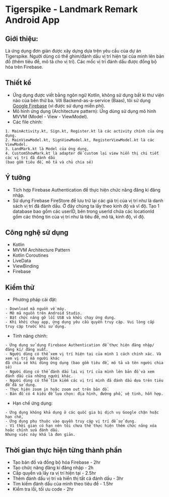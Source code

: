 # Tigerspike - Landmark Remark Android App
## Giới thiệu:
Là ứng dụng đơn giản được xây dựng dựa trên yêu cầu của dự án Tigerspike. Người dùng có thể ghim/đánh dấu vị trí hiện tại của mình lên bản đồ (thêm tiêu đề, mô tả cho vị trí). Các mốc vị trí đánh dấu được đồng bộ hóa trên Firebase.
## Thiết kế
+ Ứng dụng được viết bằng ngôn ngữ Kotlin, không sử dụng bất kì thư viện nào của bên thứ ba. Với Backend-as-a-service (Baas), tôi sử dụng[ Google Firebase](https://firebase.google.com) (vì được sử dụng miễn phí).
+ Mô hình ứng dụng (Architecture pattern): Ứng dùng sử dụng mô hình MVVM (Model - View - ViewModel).
+ Các file chính:
```
1. MainActivity.kt, Sign.kt, Register.kt là các activity chính của ứng dụng.
2. MainViewModel.kt, SignViewModel.kt, RegisterViewModel.kt là các ViewModel.
3. LandMark.kt là Model của ứng dụng,
4. CustomShowMark.kt là adapter để custom lại view hiển thị chi tiết các vị trí đã đánh dấu
(bao gồm tiêu đề, mô tả và chủ chia sẻ)
```
## Ý tưởng
+ Tích hợp Firebase Authentication để thực hiện chức năng đăng kí đăng nhập.
+ Sử dụng Firebase FireStore để lưu trữ lại các giá trị của vị trí như là danh sách vị trí đã đánh dấu. Ở đây chúng ta lấy theo kinh độ và vĩ độ. Tạo 1 database bao gồm các userID, bên trong userId chứa các locationId gồm các thông tin của vị trí như là tiêu đề, mô tả, kinh độ, vĩ độ.
## Công nghệ sử dụng
+ Kotlin
+ MVVM Architecture Pattern
+ Kotlin Coroutines
+ LiveData
+ ViewBinding
+ Firebase

## Kiểm thử
+ Phương pháp cài đặt:
```
- Download mã nguồn về máy.
- Mở mã nguồn trên Android Studio.
- Bật chức năng gỡ lỗi USB và khởi chạy ứng dụng.
- Khi khởi chạy app, ứng dụng yêu cầu quyền truy cập. Vui lòng cấp truy cập trước khi sử dụng.
```
+ Tính năng chính:
```
- Ứng dụng sử dụng Firebase Authentication để thực hiện đăng nhập/ đăng kí/ đăng xuất.
- Người dùng có thể xem vị trí hiện tại của mình 1 cách chính xác. Và xem vị trí mà người khác
đã chia sẻ khi dùng ứng dụng (bao gồm tiêu đề, mô tả và tên người chia sẻ)
- Người dùng có thể đánh dấu lại vị trí của mình lên bản đồ và xem đánh dấu của những người khác.
- Người dùng có thể tìm kiếm các vị trí mình đã đánh dấu dựa trên tiêu đề đã sử dụng.
- Thực hiện zoom in hoặc zoom out trên bản đồ.
- Bản đồ có 4 kiểu để lựa chọn: địa hình, đường phố, vệ tinh, hỗn hợp.
```
+ Hạn chế ứng dụng:
```
- Ứng dụng không khả dụng ở các quốc gia bị dịch vụ Google chặn hoặc hạn chế,
- Ứng dụng phụ thuộc vào quyền truy cập vị trí để sử dụng.
- Vì thời gian có hạn nên tôi chưa thể thực hiện thêm chức năng xóa hoặc chỉnh sửa đánh dấu. 
Nhưng việc này khá là đơn giản.
```
## Thời gian thực hiện từng thành phần
+ Tạo bản đồ và đồng bộ hóa Firebase - 2hr
+ Tạo chức năng đăng kí đăng nhập - 2h
+ Cấp quyền và lấy ra vị trí hiện tại - 2.5hr
+ Thêm đánh dấu vị trí và hiển thị tất cả đánh dấu - 3hr
+ Tìm kiếm đánh dấu của mình theo tiêu đề - 1.5hr
+ Kiểm tra lỗi, tối ưu code - 2hr

